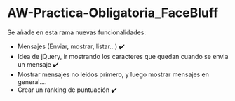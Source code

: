 # AW-Practica-Obligatoria_FaceBluff
Se añade en esta rama nuevas funcionalidades: 
 - Mensajes (Enviar, mostrar, listar...) ✔️
 - Idea de jQuery, ir mostrando los caracteres que quedan cuando se envia un mensaje ✔️
 - Mostrar mensajes no leidos primero, y luego mostrar mensajes en general....
 - Crear un ranking de puntuación ✔️
 
